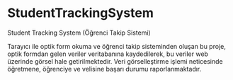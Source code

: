 # StudentTrackingSystem
Student Tracking System (Öğrenci Takip Sistemi)

Tarayıcı ile optik form okuma ve öğrenci takip sisteminden oluşan bu proje, optik formdan gelen veriler veritabanına kaydedilerek, bu veriler web üzerinde görsel hale getirilmektedir. Veri görselleştirme işlemi neticesinde öğretmene, öğrenciye ve velisine başarı durumu raporlanmaktadır. 
